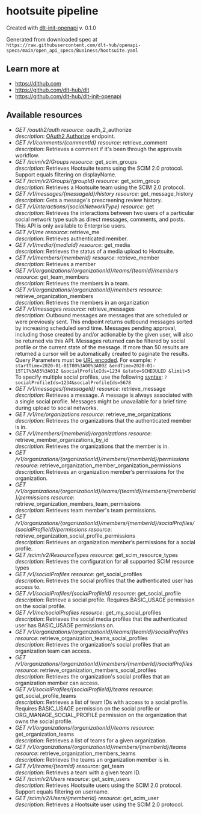 # hootsuite pipeline

Created with [dlt-init-openapi](https://github.com/dlt-hub/dlt-init-openapi) v. 0.1.0

Generated from downloaded spec at `https://raw.githubusercontent.com/dlt-hub/openapi-specs/main/open_api_specs/Business/hootsuite.yaml`
## Learn more at

* https://dlthub.com
* https://github.com/dlt-hub/dlt
* https://github.com/dlt-hub/dlt-init-openapi


## Available resources
* _GET /oauth2/auth_ 
  *resource*: oauth_2_authorize  
  *description*: [OAuth2 Authorize](https://tools.ietf.org/html/rfc6749#section-3.1) endpoint.
* _GET /v1/comments/{commentId}_ 
  *resource*: retrieve_comment  
  *description*: Retrieves a comment if it's been through the approvals workflow. 
* _GET /scim/v2/Groups_ 
  *resource*: get_scim_groups  
  *description*: Retrieves Hootsuite teams using the SCIM 2.0 protocol. Support equals filtering on displayName.
* _GET /scim/v2/Groups/{groupId}_ 
  *resource*: get_scim_group  
  *description*: Retrieves a Hootsuite team using the SCIM 2.0 protocol.
* _GET /v1/messages/{messageId}/history_ 
  *resource*: get_message_history  
  *description*: Gets a message's prescreening review history.
* _GET /v1/interactions/{socialNetworkType}_ 
  *resource*: get  
  *description*: Retrieves the interactions between two users of a particular social network type such as direct messages, comments, and posts.  This API is only available to Enterprise users. 
* _GET /v1/me_ 
  *resource*: retrieve_me  
  *description*: Retrieves authenticated member.
* _GET /v1/media/{mediaId}_ 
  *resource*: get_media  
  *description*: Retrieves the status of a media upload to Hootsuite.
* _GET /v1/members/{memberId}_ 
  *resource*: retrieve_member  
  *description*: Retrieves a member
* _GET /v1/organizations/{organizationId}/teams/{teamId}/members_ 
  *resource*: get_team_members  
  *description*: Retrieves the members in a team.
* _GET /v1/organizations/{organizationId}/members_ 
  *resource*: retrieve_organization_members  
  *description*: Retrieves the members in an organization
* _GET /v1/messages_ 
  *resource*: retrieve_messages  
  *description*: Outbound messages are messages that are scheduled or were previously sent. This endpoint returns outbound messages sorted by increasing scheduled send time. Messages pending approval, including those created by and/or actionable by the given user, will also be returned via this API.  Messages returned can be filtered by social profile or the current state of the message. If more than 50 results are returned a cursor will be automatically created to paginate the results.  Query Parameters must be [URL encoded](https://en.wikipedia.org/wiki/Percent-encoding). For example:  ``` ?startTime=2020-01-01T00%3A00%3A00Z &endTime=2020-01-15T17%3A55%3A01Z &socialProfileIds=1234 &state=SCHEDULED &limit=5 ```  To specify multiple social profiles, use the following [syntax](http://stackoverflow.com/questions/6243051/how-to-pass-an-array-within-a-query-string):  ``` ?socialProfileIds=1234&socialProfileIds=5678 ``` 
* _GET /v1/messages/{messageId}_ 
  *resource*: retrieve_message  
  *description*: Retrieves a message. A message is always associated with a single social profile. Messages might be unavailable for a brief time during upload to social networks. 
* _GET /v1/me/organizations_ 
  *resource*: retrieve_me_organizations  
  *description*: Retrieves the organizations that the authenticated member is in.
* _GET /v1/members/{memberId}/organizations_ 
  *resource*: retrieve_member_organizations_by_id  
  *description*: Retrieves the organizations that the member is in.
* _GET /v1/organizations/{organizationId}/members/{memberId}/permissions_ 
  *resource*: retrieve_organization_member_organization_permissions  
  *description*: Retrieves an organization member’s permissions for the organization.
* _GET /v1/organizations/{organizationId}/teams/{teamId}/members/{memberId}/permissions_ 
  *resource*: retrieve_organization_members_team_permissions  
  *description*: Retrieves team member's team permissions.
* _GET /v1/organizations/{organizationId}/members/{memberId}/socialProfiles/{socialProfileId}/permissions_ 
  *resource*: retrieve_organization_social_profile_permissions  
  *description*: Retrieves an organization member’s permissions for a social profile.
* _GET /scim/v2/ResourceTypes_ 
  *resource*: get_scim_resource_types  
  *description*: Retrieves the configuration for all supported SCIM resource types
* _GET /v1/socialProfiles_ 
  *resource*: get_social_profiles  
  *description*: Retrieves the social profiles that the authenticated user has access to.
* _GET /v1/socialProfiles/{socialProfileId}_ 
  *resource*: get_social_profile  
  *description*: Retrieve a social profile. Requires BASIC_USAGE permission on the social profile.
* _GET /v1/me/socialProfiles_ 
  *resource*: get_my_social_profiles  
  *description*: Retrieves the social media profiles that the authenticated user has BASIC_USAGE permissions on.
* _GET /v1/organizations/{organizationId}/teams/{teamId}/socialProfiles_ 
  *resource*: retrieve_organization_teams_social_profiles  
  *description*: Retrieves the organization's social profiles that an organization team can access.
* _GET /v1/organizations/{organizationId}/members/{memberId}/socialProfiles_ 
  *resource*: retrieve_organization_members_social_profiles  
  *description*: Retrieves the organization's social profiles that an organization member can access.
* _GET /v1/socialProfiles/{socialProfileId}/teams_ 
  *resource*: get_social_profile_teams  
  *description*: Retrieves a list of team IDs with access to a social profile. Requires BASIC_USAGE permission on the social profile or ORG_MANAGE_SOCIAL_PROFILE permission on the organization that owns the social profile.
* _GET /v1/organizations/{organizationId}/teams_ 
  *resource*: get_organization_teams  
  *description*: Retrieves a list of teams for a given organization.
* _GET /v1/organizations/{organizationId}/members/{memberId}/teams_ 
  *resource*: retrieve_organization_members_teams  
  *description*: Retrieves the teams an organization member is in.
* _GET /v1/teams/{teamId}_ 
  *resource*: get_team  
  *description*: Retrieves a team with a given team ID.
* _GET /scim/v2/Users_ 
  *resource*: get_scim_users  
  *description*: Retrieves Hootsuite users using the SCIM 2.0 protocol. Support equals filtering on username.
* _GET /scim/v2/Users/{memberId}_ 
  *resource*: get_scim_user  
  *description*: Retrieves a Hootsuite user using the SCIM 2.0 protocol.
